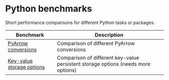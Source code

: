 # Python benchmarks

Short performance comparisons for different Python tasks or packages.

| Benchmark                                  | Description                                                                       |
| ------------------------------------------ | --------------------------------------------------------------------------------- |
| [PyArrow conversions](pyarrow-conversions) | Comparison of different PyArrow conversions                                       |
| [Key-value storage options](kv-store)      | Comparison of different key-value persistent storage options (needs more options) |
